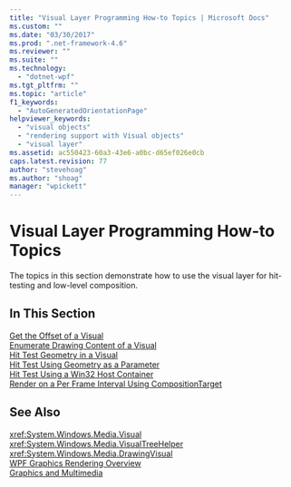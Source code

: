```yaml
---
title: "Visual Layer Programming How-to Topics | Microsoft Docs"
ms.custom: ""
ms.date: "03/30/2017"
ms.prod: ".net-framework-4.6"
ms.reviewer: ""
ms.suite: ""
ms.technology: 
  - "dotnet-wpf"
ms.tgt_pltfrm: ""
ms.topic: "article"
f1_keywords: 
  - "AutoGeneratedOrientationPage"
helpviewer_keywords: 
  - "visual objects"
  - "rendering support with Visual objects"
  - "visual layer"
ms.assetid: ac550423-60a3-43e6-a0bc-d65ef026e0cb
caps.latest.revision: 77
author: "stevehoag"
ms.author: "shoag"
manager: "wpickett"
---
```

# Visual Layer Programming How-to Topics
The topics in this section demonstrate how to use the visual layer for hit-testing and low-level composition.  
  
## In This Section  
 [Get the Offset of a Visual](../../../../docs/framework/wpf/graphics-multimedia/how-to-get-the-offset-of-a-visual.md)  
 [Enumerate Drawing Content of a Visual](../../../../docs/framework/wpf/graphics-multimedia/how-to-enumerate-drawing-content-of-a-visual.md)  
 [Hit Test Geometry in a Visual](../../../../docs/framework/wpf/graphics-multimedia/how-to-hit-test-geometry-in-a-visual.md)  
 [Hit Test Using Geometry as a Parameter](../../../../docs/framework/wpf/graphics-multimedia/how-to-hit-test-using-geometry-as-a-parameter.md)  
 [Hit Test Using a Win32 Host Container](../../../../docs/framework/wpf/graphics-multimedia/how-to-hit-test-using-a-win32-host-container.md)  
 [Render on a Per Frame Interval Using CompositionTarget](../../../../docs/framework/wpf/graphics-multimedia/how-to-render-on-a-per-frame-interval-using-compositiontarget.md)  
  
## See Also  
 <xref:System.Windows.Media.Visual>   
 <xref:System.Windows.Media.VisualTreeHelper>   
 <xref:System.Windows.Media.DrawingVisual>   
 [WPF Graphics Rendering Overview](../../../../docs/framework/wpf/graphics-multimedia/wpf-graphics-rendering-overview.md)   
 [Graphics and Multimedia](../../../../docs/framework/wpf/graphics-multimedia/graphics-and-multimedia.md)